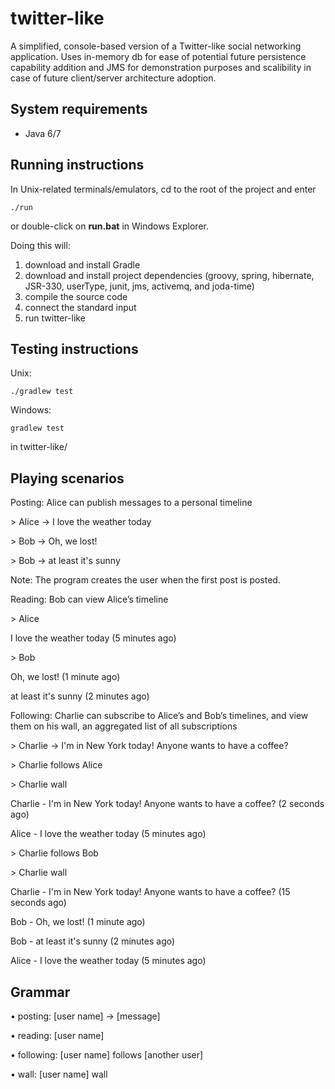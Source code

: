 twitter-like
============

A simplified, console-based version of a Twitter-like social networking application. Uses in-memory db for ease of potential future persistence capability addition and JMS for demonstration purposes and scalibility in case of future  client/server architecture adoption.

System requirements
-------------------
* Java 6/7

Running instructions
--------------------
In Unix-related terminals/emulators, cd to the root of the project and enter

    ./run

or double-click on **run.bat** in Windows Explorer.

Doing this will:

1. download and install Gradle
2. download and install project dependencies (groovy, spring, hibernate, JSR-330, userType, junit, jms, activemq, and joda-time)
3. compile the source code
4. connect the standard input
5. run twitter-like

Testing instructions
--------------------
Unix:

    ./gradlew test
    
Windows:

    gradlew test
    
in twitter-like/
    
Playing scenarios
-----------------

Posting: Alice can publish messages to a personal timeline


\> Alice -> I love the weather today

\> Bob -> Oh, we lost!

\> Bob -> at least it's sunny


Note: The program creates the user when the first post is posted.

Reading: Bob can view Alice’s timeline

\> Alice 


I love the weather today (5 minutes ago)


\> Bob


Oh, we lost! (1 minute ago)

at least it's sunny (2 minutes ago)


Following: Charlie can subscribe to Alice’s and Bob’s timelines, and view them on his wall, an aggregated list of all subscriptions 

\> Charlie -> I'm in New York today! Anyone wants to have a coffee?

\> Charlie follows Alice

\> Charlie wall 

Charlie - I'm in New York today! Anyone wants to have a coffee? (2 seconds ago)

Alice - I love the weather today (5 minutes ago)

\> Charlie follows Bob

\> Charlie wall 

Charlie - I'm in New York today! Anyone wants to have a coffee? (15 seconds ago)

Bob - Oh, we lost! (1 minute ago)

Bob - at least it's sunny (2 minutes ago)

Alice - I love the weather today (5 minutes ago)


Grammar
-------------------

• posting: [user name] -> [message]

• reading: [user name]

• following: [user name] follows [another user]

• wall: [user name] wall
